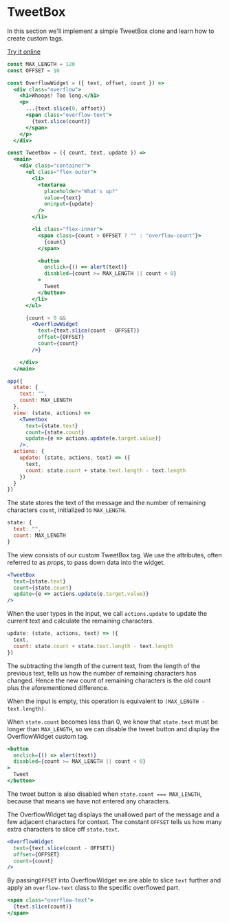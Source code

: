 # TweetBox

In this section we'll implement a simple TweetBox clone and learn how to create custom tags.

[Try it online](https://codepen.io/hyperapp/pen/bgWBdV?editors=0010)

```jsx
const MAX_LENGTH = 120
const OFFSET = 10

const OverflowWidget = ({ text, offset, count }) =>
  <div class="overflow">
    <h1>Whoops! Too long.</h1>
    <p>
      ...{text.slice(0, offset)}
      <span class="overflow-text">
        {text.slice(count)}
      </span>
    </p>
  </div>

const Tweetbox = ({ count, text, update }) =>
  <main>
    <div class="container">
      <ul class="flex-outer">
        <li>
          <textarea
            placeholder="What's up?"
            value={text}
            oninput={update}
          />
        </li>

        <li class="flex-inner">
          <span class={count > OFFSET ? "" : "overflow-count"}>
            {count}
          </span>

          <button
            onclick={() => alert(text)}
            disabled={count >= MAX_LENGTH || count < 0}
          >
            Tweet
          </button>
        </li>
      </ul>

      {count < 0 &&
        <OverflowWidget
          text={text.slice(count - OFFSET)}
          offset={OFFSET}
          count={count}
        />}

    </div>
  </main>

app({
  state: {
    text: "",
    count: MAX_LENGTH
  },
  view: (state, actions) =>
    <Tweetbox
      text={state.text}
      count={state.count}
      update={e => actions.update(e.target.value)}
    />,
  actions: {
    update: (state, actions, text) => ({
      text,
      count: state.count + state.text.length - text.length
    })
  }
})
```

The state stores the text of the message and the number of remaining characters `count`, initialized to `MAX_LENGTH`.

```js
state: {
  text: "",
  count: MAX_LENGTH
}
```

The view consists of our custom TweetBox tag. We use the attributes, often referred to as _props_, to pass down data into the widget.

```jsx
<TweetBox
  text={state.text}
  count={state.count}
  update={e => actions.update(e.target.value)}
/>
```

When the user types in the input, we call `actions.update` to update the current text and calculate the remaining characters.

```js
update: (state, actions, text) => ({
  text,
  count: state.count + state.text.length - text.length
})
```

The subtracting the length of the current text, from the length of the previous text, tells us how the number of remaining characters has changed. Hence the new count of remaining characters is the old count plus the aforementioned difference.

When the input is empty, this operation is equivalent to `(MAX_LENGTH - text.length)`.

When `state.count` becomes less than 0, we know that `state.text` must be longer than `MAX_LENGTH`, so we can disable the tweet button and display the OverflowWidget custom tag.

```jsx
<button
  onclick={() => alert(text)}
  disabled={count >= MAX_LENGTH || count < 0}
>
  Tweet
</button>
```

The tweet button is also disabled when `state.count === MAX_LENGTH`, because that means we have not entered any characters.

The OverflowWidget tag displays the unallowed part of the message and a few adjacent characters for context. The constant `OFFSET` tells us how many extra characters to slice off `state.text`.

```jsx
<OverflowWidget
  text={text.slice(count - OFFSET)}
  offset={OFFSET}
  count={count}
/>
```

By passing`OFFSET` into OverflowWidget we are able to slice `text` further and apply an `overflow-text` class to the specific overflowed part.

```jsx
<span class="overflow-text">
  {text.slice(count)}
</span>
```
